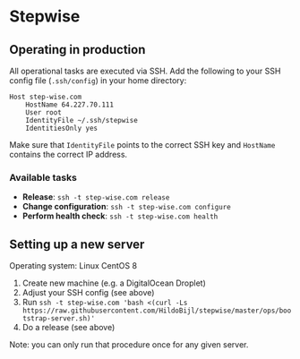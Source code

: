 # Stepwise

## Operating in production

All operational tasks are executed via SSH. Add the following to your SSH config file (`.ssh/config`) in your home directory:

```
Host step-wise.com
	HostName 64.227.70.111
	User root
	IdentityFile ~/.ssh/stepwise
	IdentitiesOnly yes
```

Make sure that `IdentityFile` points to the correct SSH key and `HostName` contains the correct IP address.

### Available tasks

- **Release**: `ssh -t step-wise.com release`
- **Change configuration**: `ssh -t step-wise.com configure`
- **Perform health check**: `ssh -t step-wise.com health`

## Setting up a new server

Operating system: Linux CentOS 8

1. Create new machine (e.g. a DigitalOcean Droplet)
2. Adjust your SSH config (see above)
3. Run `ssh -t step-wise.com 'bash <(curl -Ls https://raw.githubusercontent.com/HildoBijl/stepwise/master/ops/bootstrap-server.sh)'`
4. Do a release (see above)

Note: you can only run that procedure once for any given server.
